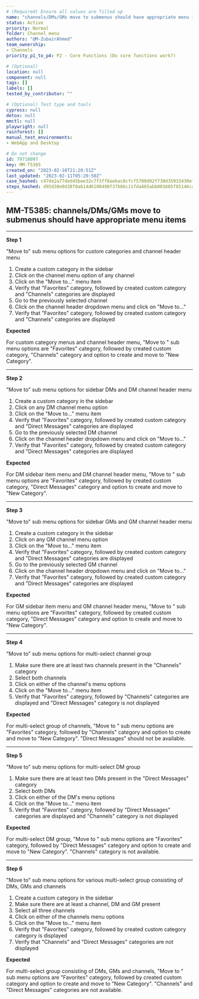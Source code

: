 ```yaml
---
# (Required) Ensure all values are filled up
name: "channels/DMs/GMs move to submenus should have appropriate menu items"
status: Active
priority: Normal
folder: Channel menu
authors: "@M-ZubairAhmed"
team_ownership:
- Channels
priority_p1_to_p4: P2 - Core Functions (Do core functions work?)

# (Optional)
location: null
component: null
tags: []
labels: []
tested_by_contributor: ""

# (Optional) Test type and tools
cypress: null
detox: null
mmctl: null
playwright: null
rainforest: []
manual_test_environments:
- WebApp and Desktop

# Do not change
id: 79718097
key: MM-T5385
created_on: "2023-02-10T21:20:51Z"
last_updated: "2023-02-11T05:20:50Z"
case_hashed: c47de2a77ded45bee32c7f3ff8aebac8cfcf5700d92f730d35933430ef3a6a55d14ca763a7e95678312ac914b25fd319
steps_hashed: d95d38e9d38f0ab14d6100490f37b86c11fda465abb001605f85146ca3bd695b8cc8db42455a4c08b5f9b8bfdb569611
---
```


<!-- (Auto-generated) Based on frontmatter's "key" and "name" -->

## MM-T5385: channels/DMs/GMs move to submenus should have appropriate menu items

---

**Step 1**

"Move to" sub menu options for custom categories and channel header menu

1. Create a custom category in the sidebar
2. Click on the channel menu option of any channel
3. Click on the "Move to..." menu item
4. Verify that "Favorites" category, followed by created custom category and "Channels" categories are displayed
5. Go to the previously selected channel
6. Click on the channel header dropdown menu and click on "Move to..."
7. Verify that "Favorites" category, followed by created custom category and "Channels" categories are displayed

**Expected**

For custom category menus and channel header menu, "Move to " sub menu options are "Favorites" category, followed by created custom category, "Channels" category and option to create and move to "New Category".

---

**Step 2**

"Move to" sub menu options for sidebar DMs and DM channel header menu

1. Create a custom category in the sidebar
2. Click on any DM channel menu option
3. Click on the "Move to..." menu item
4. Verify that "Favorites" category, followed by created custom category and "Direct Messages" categories are displayed
5. Go to the previously selected DM channel
6. Click on the channel header dropdown menu and click on "Move to..."
7. Verify that "Favorites" category, followed by created custom category and "Direct Messages" categories are displayed

**Expected**

For DM sidebar item menu and DM channel header menu, "Move to " sub menu options are "Favorites" category, followed by created custom category, "Direct Messages" category and option to create and move to "New Category".

---

**Step 3**

"Move to" sub menu options for sidebar GMs and GM channel header menu

1. Create a custom category in the sidebar
2. Click on any GM channel menu option
3. Click on the "Move to..." menu item
4. Verify that "Favorites" category, followed by created custom category and "Direct Messages" categories are displayed
5. Go to the previously selected GM channel
6. Click on the channel header dropdown menu and click on "Move to..."
7. Verify that "Favorites" category, followed by created custom category and "Direct Messages" categories are displayed

**Expected**

For GM sidebar item menu and GM channel header menu, "Move to " sub menu options are "Favorites" category, followed by created custom category, "Direct Messages" category and option to create and move to "New Category".

---

**Step 4**

"Move to" sub menu options for multi-select channel group

1. Make sure there are at least two channels present in the "Channels" category
2. Select both channels
3. Click on either of the channel's menu options
4. Click on the "Move to..." menu item
5. Verify that "Favorites" category, followed by "Channels" categories are displayed and "Direct Messages" category is not displayed

**Expected**

For multi-select group of channels, "Move to " sub menu options are "Favorites" category, followed by "Channels" category and option to create and move to "New Category". "Direct Messages" should not be available.

---

**Step 5**

"Move to" sub menu options for multi-select DM group

1. Make sure there are at least two DMs present in the "Direct Messages" category
2. Select both DMs
3. Click on either of the DM's menu options
4. Click on the "Move to..." menu item
5. Verify that "Favorites" category, followed by "Direct Messages" categories are displayed and "Channels" category is not displayed

**Expected**

For multi-select DM group, "Move to " sub menu options are "Favorites" category, followed by "Direct Messages" category and option to create and move to "New Category". "Channels" category is not available.

---

**Step 6**

"Move to" sub menu options for various multi-select group consisting of DMs, GMs and channels

1. Create a custom category in the sidebar
2. Make sure there are at least a channel, DM and GM present
3. Select all three channels
4. Click on either of the channels menu options
5. Click on the "Move to..." menu item
6. Verify that "Favorites" category, followed by created custom category category is displayed
7. Verify that "Channels" and "Direct Messages" categories are not displayed

**Expected**

For multi-select group consisting of DMs, GMs and channels, "Move to " sub menu options are "Favorites" category, followed by created custom category and option to create and move to "New Category". "Channels" and "Direct Messages" categories are not available.
